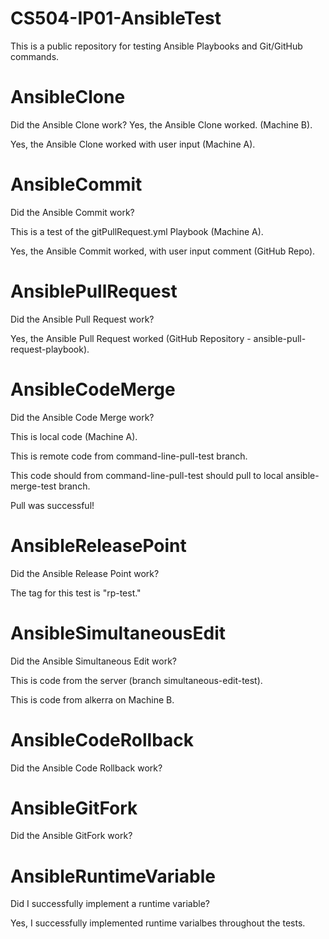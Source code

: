 # CS504-IP01-AnsibleTest
This is a public repository for testing Ansible Playbooks and Git/GitHub commands.

# AnsibleClone
Did the Ansible Clone work?
Yes, the Ansible Clone worked. (Machine B).
<p>Yes, the Ansible Clone worked with user input (Machine A).

# AnsibleCommit
Did the Ansible Commit work?
<p> This is a test of the gitPullRequest.yml Playbook (Machine A).
<p>Yes, the Ansible Commit worked, with user input comment (GitHub Repo).

# AnsiblePullRequest
Did the Ansible Pull Request work?
<p> Yes, the Ansible Pull Request worked (GitHub Repository - ansible-pull-request-playbook).

# AnsibleCodeMerge
Did the Ansible Code Merge work?
<p> This is local code (Machine A).
<p> This is remote code from command-line-pull-test branch.
<p> This code should from command-line-pull-test should pull to local ansible-merge-test branch.
<p> Pull was successful!

# AnsibleReleasePoint
Did the Ansible Release Point work?
<p> The tag for this test is "rp-test."

# AnsibleSimultaneousEdit
Did the Ansible Simultaneous Edit work?
<p> This is code from the server (branch simultaneous-edit-test).
<p> This is code from alkerra on Machine B.

# AnsibleCodeRollback
Did the Ansible Code Rollback work?

# AnsibleGitFork
Did the Ansible GitFork work?

# AnsibleRuntimeVariable
Did I successfully implement a runtime variable?
<p> Yes, I successfully implemented runtime varialbes throughout the tests.



